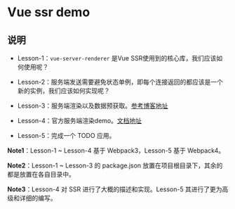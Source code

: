# Vue ssr demo

## 说明

* Lesson-1：`vue-server-renderer` 是Vue SSR使用到的核心库，我们应该如何使用呢？

* Lesson-2：服务端发送需要避免状态单例，即每个连接返回的都应该是一个新的实例，我们应该如何实现呢？

* Lesson-3：服务端渲染以及数据预获取。[参考博客地址](https://github.com/youngwind/blog/issues/112)

* Lesson-4：官方服务端渲染demo。[文档地址](https://ssr.vuejs.org/zh/structure.html)

* Lesson-5：完成一个 TODO 应用。

**Note1**：Lesson-1 ~ Lesson-4 基于 Webpack3，Lesson-5 基于 Webpack4。

**Note2**：Lesson-1 ~ Lesson-3 的 package.json 放置在项目根目录下，其余的都是放置在各自目录中。

**Note3**：Lesson-4 对 SSR 进行了大概的描述和实现。Lesson-5 其进行了更为高级和详细的编写。